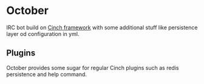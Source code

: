 # October
IRC bot build on [Cinch framework](https://github.com/cinchrb/cinch) with some additional stuff like persistence layer od configuration in yml.

## Plugins

October provides some sugar for regular Cinch plugins such as redis persistence and help command.

